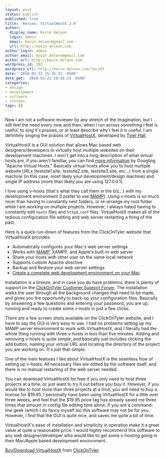 ```yaml
---
layout: post
status: publish
published: true
title: 'Review: VirtualHostX 2.0'
author:
  display_name: Kevin deLeon
  login: admin
  email: kevin.deleon@gmail.com
  url: http://kevin-deleon.com
author_login: admin
author_email: kevin.deleon@gmail.com
author_url: http://kevin-deleon.com
wordpress_id: 103
wordpress_url: http://kevin-deleon.com/?p=103
date: '2010-03-22 15:16:31 -0500'
date_gmt: '2010-03-22 19:16:31 -0500'
categories:
- design
- development
- software
- reviews
tags: []
---
```

Now I am not a software reviewer by any stretch of the imagination, but I still feel the need every now and then, when I run across something I feel is useful, to sing it's praises, or at least describe why I feel it is useful. I am definitely singing the praises of <a href="http://clickontyler.com/virtualhostx/" target="_blank">VirtualHostX</a>, developed by <a href="http://clickontyler.com/" target="_blank">Tyler Hall</a>.

VirtualHostX is a GUI solution that allows Mac based web designers/developers to virtually host multiple websites on their development machines. I won't get into a long description of what virtual hosts are, if you aren't familiar, you can find <a href="http://httpd.apache.org/docs/1.3/vhosts/" target="_blank">more information</a> by Googling "Apache Virtual Hosts." Basically virtual hosts allow you to host multiple website URLs (testsite1.site, testsite2.site, testsite3.site, etc...) from a single machine (in this case, most likely your development/design machine) and single IP address (more than likely you are using 127.0.0.1).

I love using v-hosts (that's what they call them in the biz...) with my development environment (I prefer to use <a href="http://www.mamp.info/en/index.html" target="_blank">MAMP</a>). Using v-hosts is so much nicer than having to constantly nest folders, or re-arrange my root folder while I am working on multiple projects. However, I always hated having to constantly edit `hosts` files and `httpd.conf` files. VirtualHostX makes all of the tedious configuration file editing and web server restarting a thing of the past.

Here is a quick run-down of features from the ClickOnTyler website that VirtualHostX provides:

* Automatically configures your Mac's web server settings
* Works with <a href="http://www.mamp.info/en/index.html">MAMP</a>, XAMPP, and <a hrf="http://lunatic.web.id/webdev/native-web-development-apache-php-and-mysql-on-mac-osx-leopard/">Apple's built-in web server</a>
* Share your hosts with other user on the same local network
* Supports custom Apache directive
* Backup and Restore your web server settings
* <a href="http://seansperte.com/entry/Setting_Up_aKiller_Local_Web_Development_Environment_on_a_Mac_with_MAMP_an/">Create a complete web development environment on your Mac</a>

Installation is a breeze, and in case you do have problems, there is plenty of support on the <a href="http://getsatisfaction.com/clickontyler/products" target="_blank">ClickOnTyler Customer Support Forum</a>. The installation walks the user through all the background changes that need to be made, and gives you the opportunity to back-up your configuration files. Basically by answering a few questions and entering your password, you are up, running and ready to create some v-hosts in just a few clicks.

There are a few screen shots available on the ClickOnTyler website, and I have to say the GUI is very easy to use. I had no problems setting up my MAMP server environment to work with VirtualHostX, and I literally had the whole thing running with three v-hosts in less than five minutes. Adding and removing v-hosts is quite simple, and basically just includes clicking the add button, naming your virtual URL and locating the directory of the project you are working on. It's just that simple.

One of the main features I like about VirtualHostX is the seamless flow of setting up v-hosts. All necessary files are edited by the software itself, and there is no manual restarting of the web server needed.

You can download VirtualHostX for free if you only need to host three projects at a time, or just want to try it out before you buy it. However, if you would like to host more than three projects at a time, you will need to buy a license for $19.95. I personally have been using VirtualHostX for a little over three weeks, and feel that the $19.95 price tag has already saved me three times that amount in config file editing time alone. If you are a command-line geek (which I do fancy myself as) this software may not be for you. However, I find that the GUI is quite nice, and saves me quite a bit of time.

VirtualHostX's ease of installation and simplicity in operation make it a great value at quite a reasonable price. I would highly recommend this software to any web designer/developer who would like to get some v-hosting going in their Mac/Apple based development environment.

<a href="http://clickontyler.com/virtualhostx/" target="_blank">Buy/Download VirtualHostX</a> from <a href="http://clickontyler.com/" target="_blank">ClickOnTyler</a>
